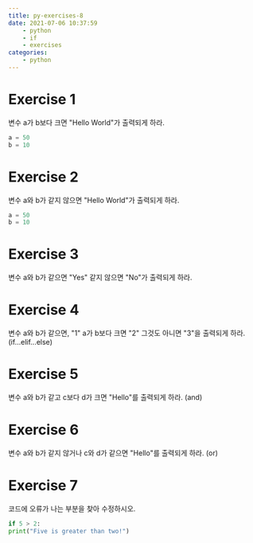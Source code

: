 ```yaml
---
title: py-exercises-8
date: 2021-07-06 10:37:59
    - python 
    - if
    - exercises
categories: 
    - python
---
```


# Exercise 1
변수 a가 b보다 크면 "Hello World"가 출력되게 하라.
``` python
a = 50
b = 10
```

# Exercise 2
변수 a와 b가 같지 않으면 "Hello World"가 출력되게 하라.
``` python
a = 50
b = 10
```

# Exercise 3
변수 a와 b가 같으면 "Yes" 같지 않으면 "No"가 출력되게 하라.

# Exercise 4
변수 a와 b가 같으면, "1" a가 b보다 크면 "2" 그것도 아니면 "3"을 출력되게 하라. (if...elif...else)

# Exercise 5
변수 a와 b가 같고 c보다 d가 크면 "Hello"를 출력되게 하라. (and)

# Exercise 6
변수 a와 b가 같지 않거나 c와 d가 같으면 "Hello"를 출력되게 하라. (or)

# Exercise 7
코드에 오류가 나는 부분을 찾아 수정하시오.
``` python
if 5 > 2:
print("Five is greater than two!")
```